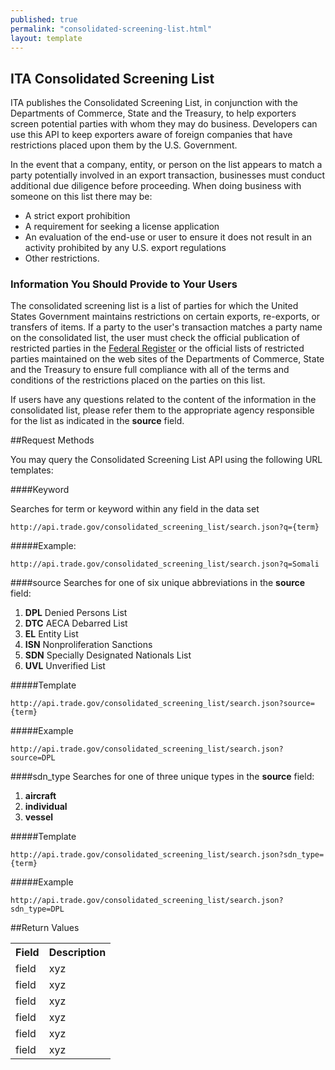 ```yaml
---
published: true
permalink: "consolidated-screening-list.html"
layout: template
---
```


## ITA Consolidated Screening List

ITA publishes the Consolidated Screening List, in conjunction with the Departments of Commerce, State and the Treasury, to help exporters screen potential parties with whom they may do business. Developers can use this API to keep exporters aware of foreign companies that have restrictions placed upon them by the U.S. Government.

In the event that a company, entity, or person on the list appears to match a party potentially involved in an export transaction, businesses must conduct additional due diligence before proceeding. When doing business with someone on this list there may be:

- A strict export prohibition
- A requirement for seeking a license application
- An evaluation of the end-use or user to ensure it does not result in an activity prohibited by any U.S. export regulations
- Other restrictions.

### Information You Should Provide to Your Users

The consolidated screening list is a list of parties for which the United States Government maintains restrictions on certain exports, re-exports, or transfers of items. If a party to the user's transaction matches a party name on the consolidated list, the user must check the official publication of restricted parties in the [Federal Register](http://www.gpoaccess.gov/fr/) or the official lists of restricted parties maintained on the web sites of the Departments of Commerce, State and the Treasury to ensure full compliance with all of the terms and conditions of the restrictions placed on the parties on this list.

If users have any questions related to the content of the information in the consolidated list, please refer them to the appropriate agency responsible for the list as indicated in the **source** field. 

##Request Methods

You may query the Consolidated Screening List API using the following URL templates:

####Keyword

Searches for term or keyword within any field in the data set

    http://api.trade.gov/consolidated_screening_list/search.json?q={term}

#####Example:

    http://api.trade.gov/consolidated_screening_list/search.json?q=Somali

####source
Searches for one of six unique abbreviations in the **source** field:

1. **DPL**	Denied Persons List
2. **DTC**	AECA Debarred List 
3. **EL**	Entity List
4. **ISN**	Nonproliferation Sanctions
5. **SDN**	Specially Designated Nationals List
6. **UVL**	Unverified List

#####Template

    http://api.trade.gov/consolidated_screening_list/search.json?source={term}
        
#####Example

    http://api.trade.gov/consolidated_screening_list/search.json?source=DPL
    
####sdn_type
Searches for one of three unique types in the **source** field:

1. **aircraft**
2. **individual**
3. **vessel**


#####Template

    http://api.trade.gov/consolidated_screening_list/search.json?sdn_type={term}
        
#####Example

    http://api.trade.gov/consolidated_screening_list/search.json?sdn_type=DPL



##Return Values
<table border="0">
<tr>
<th>Field</th>
<th>Description</th>
</tr>

<tr>
<td>field</td>
<td>xyz</td>
</tr>

<tr>
<td>field</td>
<td>xyz</td>
</tr>

<tr>
<td>field</td>
<td>xyz</td>
</tr>

<tr>
<td>field</td>
<td>xyz</td>
</tr>

<tr>
<td>field</td>
<td>xyz</td>
</tr>

<tr>
<td>field</td>
<td>xyz</td>
</tr>

</table>